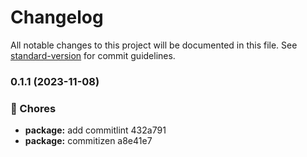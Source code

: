 # Changelog

All notable changes to this project will be documented in this file. See [standard-version](https://github.com/conventional-changelog/standard-version) for commit guidelines.

### 0.1.1 (2023-11-08)


### 🚚 Chores

* **package:** add commitlint 432a791
* **package:** commitizen a8e41e7
